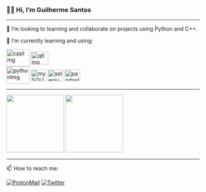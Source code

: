 <h3>  👋🏽 Hi, I’m Guilherme Santos </h3>

---


<p>🦉 I’m looking to learning and collaborate on projects using Python and C++.</p>
<p>🧰 I’m currently learning and using: </p>
<div>
    <img src="https://cdn.jsdelivr.net/gh/devicons/devicon/icons/cplusplus/cplusplus-original.svg" alt="cppImg" align="center" height="45" width="60">
    <img src="https://cdn.jsdelivr.net/gh/devicons/devicon/icons/qt/qt-original.svg" alt="qtImg" align="center" height="34" width="45">
</div>
<div>
    <img src="https://cdn.jsdelivr.net/gh/devicons/devicon/icons/python/python-original.svg" alt="pythonImg" align="center" height="45" width="60">
    <img src="https://cdn.jsdelivr.net/gh/devicons/devicon/icons/mysql/mysql-original-wordmark.svg" alt="mySQLImg" align="center" height="30" width="40"></li>
    <img src="https://cdn.jsdelivr.net/gh/devicons/devicon/icons/selenium/selenium-original.svg" alt="seleniumImg" align="center" height="30" width="40">
    <img src="https://cdn.jsdelivr.net/gh/devicons/devicon/icons/pandas/pandas-original-wordmark.svg" alt="pandasImg" align="center" height="30" width="40">
</div>

---

<div>
    <img height="150em" src="https://github-readme-stats.vercel.app/api?username=GuilhermeSantos99&show_icons=true&theme=dark&border_radius=25&hide_border=true&locale=pt-BR&title_color=70eb8bff">
    <img height="150em" src="https://github-readme-stats.vercel.app/api/top-langs/?username=GuilhermeSantos99&layout=compact&theme=dark&border_radius=25&hide_border=true&locale=pt-BR&title_color=70eb8bff">
</div>

---

<p>📫 How to reach me: </p>

[![ProtonMail](https://img.shields.io/badge/ProtonMail-8B89CC?style=for-the-badge&logo=protonmail&logoColor=white)](malito:guilherme.ssilva@protonmail.com) [![Twitter](https://img.shields.io/badge/Twitter-1DA1F2?style=for-the-badge&logo=twitter&logoColor=white)](https://twitter.com/Guilher_me99)



